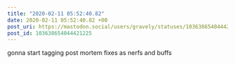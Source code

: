```yaml
---
title: "2020-02-11 05:52:40.82"
date: 2020-02-11 05:52:40.82 +00
post_uri: https://mastodon.social/users/gravely/statuses/103638654044421225
post_id: 103638654044421225
---
```

gonna start tagging post mortem fixes as nerfs and buffs


